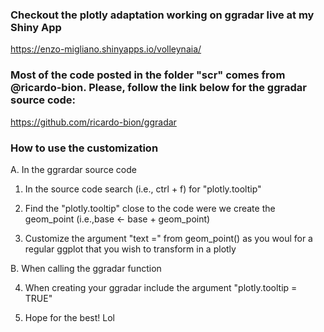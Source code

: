 ### Checkout the plotly adaptation working on ggradar live at my Shiny App

https://enzo-migliano.shinyapps.io/volleynaia/


### Most of the code posted in the folder "scr" comes from @ricardo-bion. Please, follow the link below for the ggradar source code:

https://github.com/ricardo-bion/ggradar


### How to use the customization

A. In the ggrardar source code

1. In the source code search (i.e., ctrl + f) for "plotly.tooltip"

2.  Find the "plotly.tooltip" close to the code were we create the geom_point (i.e.,base <- base + geom_point)

3. Customize the argument "text =" from geom_point() as you woul for a regular ggplot that you wish to transform in a plotly


B. When calling the ggradar function

4. When creating your ggradar include the argument "plotly.tooltip = TRUE"

5. Hope for the best! Lol

